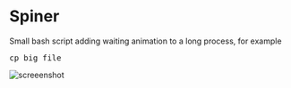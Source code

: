 # Spiner
Small bash script adding waiting animation to a long process, for example
<pre>
cp big_file
</pre>
![screeenshot](https://user-images.githubusercontent.com/18072680/30968592-81049f94-a468-11e7-9b91-08d87c5e7c61.gif)

